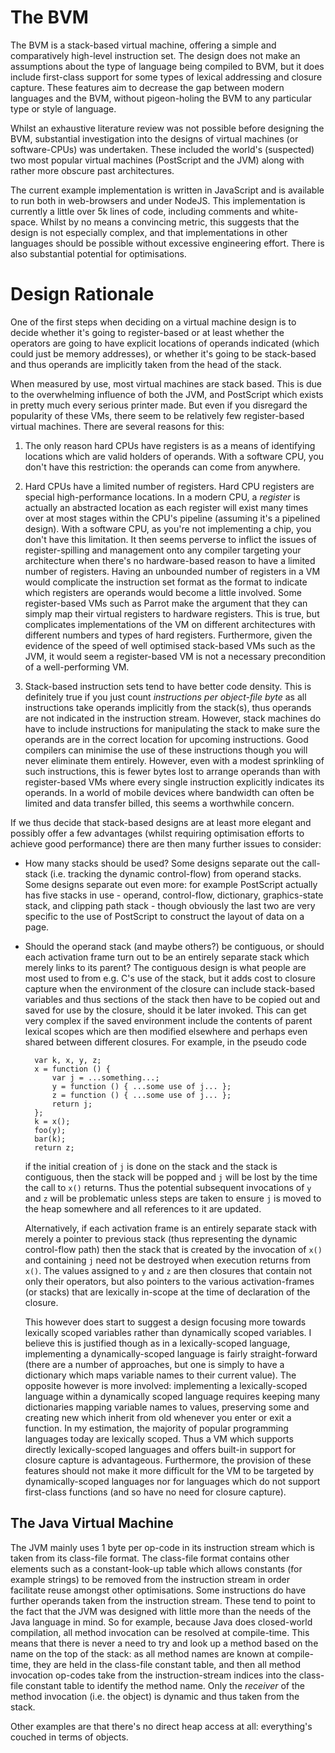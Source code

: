 # The BVM

The BVM is a stack-based virtual machine, offering a simple and
comparatively high-level instruction set. The design does not make an
assumptions about the type of language being compiled to BVM, but it
does include first-class support for some types of lexical addressing
and closure capture. These features aim to decrease the gap between
modern languages and the BVM, without pigeon-holing the BVM to any
particular type or style of language.

Whilst an exhaustive literature review was not possible before
designing the BVM, substantial investigation into the designs of
virtual machines (or software-CPUs) was undertaken. These included the
world's (suspected) two most popular virtual machines (PostScript and
the JVM) along with rather more obscure past architectures.

The current example implementation is written in JavaScript and is
available to run both in web-browsers and under NodeJS. This
implementation is currently a little over 5k lines of code, including
comments and white-space. Whilst by no means a convincing metric, this
suggests that the design is not especially complex, and that
implementations in other languages should be possible without
excessive engineering effort. There is also substantial potential for
optimisations.


# Design Rationale

One of the first steps when deciding on a virtual machine design is to
decide whether it's going to register-based or at least whether the
operators are going to have explicit locations of operands indicated
(which could just be memory addresses), or whether it's going to be
stack-based and thus operands are implicitly taken from the head of
the stack.

When measured by use, most virtual machines are stack based. This is
due to the overwhelming influence of both the JVM, and PostScript
which exists in pretty much every serious printer made. But even if
you disregard the popularity of these VMs, there seem to be
relatively few register-based virtual machines. There are several
reasons for this:

1. The only reason hard CPUs have registers is as a means of
identifying locations which are valid holders of operands. With a
software CPU, you don't have this restriction: the operands can come
from anywhere.

2. Hard CPUs have a limited number of registers. Hard CPU registers
are special high-performance locations. In a modern CPU, a *register*
is actually an abstracted location as each register will exist many
times over at most stages within the CPU's pipeline (assuming it's a
pipelined design). With a software CPU, as you're not implementing a
chip, you don't have this limitation. It then seems perverse to
inflict the issues of register-spilling and management onto any
compiler targeting your architecture when there's no hardware-based
reason to have a limited number of registers. Having an unbounded
number of registers in a VM would complicate the instruction set
format as the format to indicate which registers are operands would
become a little involved. Some register-based VMs such as Parrot make
the argument that they can simply map their virtual registers to
hardware registers. This is true, but complicates implementations of
the VM on different architectures with different numbers and types of
hard registers. Furthermore, given the evidence of the speed of well
optimised stack-based VMs such as the JVM, it would seem a
register-based VM is not a necessary precondition of a well-performing
VM.

3. Stack-based instruction sets tend to have better code density. This
is definitely true if you just count *instructions per object-file
byte* as all instructions take operands implicitly from the stack(s),
thus operands are not indicated in the instruction stream. However,
stack machines do have to include instructions for manipulating the
stack to make sure the operands are in the correct location for
upcoming instructions. Good compilers can minimise the use of these
instructions though you will never eliminate them entirely. However,
even with a modest sprinkling of such instructions, this is fewer
bytes lost to arrange operands than with register-based VMs where
every single instruction explicitly indicates its operands. In a world
of mobile devices where bandwidth can often be limited and data
transfer billed, this seems a worthwhile concern.

If we thus decide that stack-based designs are at least more elegant
and possibly offer a few advantages (whilst requiring optimisation
efforts to achieve good performance) there are then many further
issues to consider:

* How many stacks should be used? Some designs separate out the
  call-stack (i.e. tracking the dynamic control-flow) from operand
  stacks. Some designs separate out even more: for example PostScript
  actually has five stacks in use - operand, control-flow, dictionary,
  graphics-state stack, and clipping path stack - though obviously the
  last two are very specific to the use of PostScript to construct the
  layout of data on a page.

* Should the operand stack (and maybe others?) be contiguous, or
  should each activation frame turn out to be an entirely separate
  stack which merely links to its parent? The contiguous design is
  what people are most used to from e.g. C's use of the stack, but it
  adds cost to closure capture when the environment of the closure can
  include stack-based variables and thus sections of the stack then
  have to be copied out and saved for use by the closure, should it be
  later invoked. This can get very complex if the saved environment
  include the contents of parent lexical scopes which are then
  modified elsewhere and perhaps even shared between different
  closures. For example, in the pseudo code

        var k, x, y, z;
        x = function () {
            var j = ...something...;
            y = function () { ...some use of j... };
            z = function () { ...some use of j... };
            return j;
        };
        k = x();
        foo(y);
        bar(k);
        return z;

  if the initial creation of `j` is done on the stack and the stack is
  contiguous, then the stack will be popped and `j` will be lost by
  the time the call to `x()` returns. Thus the potential subsequent
  invocations of `y` and `z` will be problematic unless steps are
  taken to ensure `j` is moved to the heap somewhere and all
  references to it are updated.
  
  Alternatively, if each activation frame is an entirely separate
  stack with merely a pointer to previous stack (thus representing the
  dynamic control-flow path) then the stack that is created by the
  invocation of `x()` and containing `j` need not be destroyed when
  execution returns from `x()`. The values assigned to `y` and `z` are
  then closures that contain not only their operators, but also
  pointers to the various activation-frames (or stacks) that are
  lexically in-scope at the time of declaration of the closure.
  
  This however does start to suggest a design focusing more towards
  lexically scoped variables rather than dynamically scoped
  variables. I believe this is justified though as in a
  lexically-scoped language, implementing a dynamically-scoped
  language is fairly straight-forward (there are a number of
  approaches, but one is simply to have a dictionary which maps
  variable names to their current value). The opposite however is more
  involved: implementing a lexically-scoped language within a
  dynamically scoped language requires keeping many dictionaries
  mapping variable names to values, preserving some and creating new
  which inherit from old whenever you enter or exit a function. In my
  estimation, the majority of popular programming languages today are
  lexically scoped. Thus a VM which supports directly lexically-scoped
  languages and offers built-in support for closure capture is
  advantageous. Furthermore, the provision of these features should
  not make it more difficult for the VM to be targeted by
  dynamically-scoped languages nor for languages which do not support
  first-class functions (and so have no need for closure capture).

## The Java Virtual Machine

The JVM mainly uses 1 byte per op-code in its instruction stream which
is taken from its class-file format. The class-file format contains
other elements such as a constant-look-up table which allows constants
(for example strings) to be removed from the instruction stream in
order facilitate reuse amongst other optimisations. Some instructions
do have further operands taken from the instruction stream. These tend
to point to the fact that the JVM was designed with little more than
the needs of the Java language in mind. So for example, because Java
does closed-world compilation, all method invocation can be resolved
at compile-time. This means that there is never a need to try and look
up a method based on the name on the top of the stack: as all method
names are known at compile-time, they are held in the class-file
constant table, and then all method invocation op-codes take from the
instruction-stream indices into the class-file constant table to
identify the method name. Only the *receiver* of the method invocation
(i.e. the object) is dynamic and thus taken from the stack.

Other examples are that there's no direct heap access at all:
everything's couched in terms of objects.
